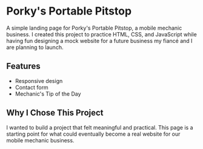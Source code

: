 # Porky's Portable Pitstop

A simple landing page for Porky's Portable Pitstop, a mobile mechanic business. I created this project to practice HTML, CSS, and JavaScript while having fun designing a mock website for a future business my fiancé and I are planning to launch.

## Features
- Responsive design
- Contact form
- Mechanic's Tip of the Day

## Why I Chose This Project
I wanted to build a project that felt meaningful and practical. This page is a starting point for what could eventually become a real website for our mobile mechanic business.